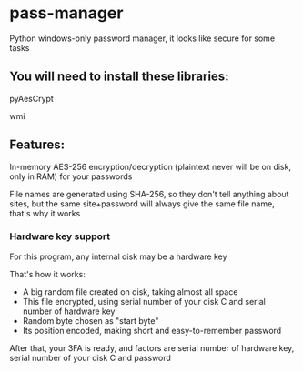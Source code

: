 # pass-manager
Python windows-only password manager, it looks like secure for some tasks

<h2>You will need to install these libraries:</h2>

pyAesCrypt

wmi

<h2>Features:</h2>

In-memory AES-256 encryption/decryption (plaintext never will be on disk, only in RAM) for your passwords

File names are generated using SHA-256, so they don't tell anything about sites, but the same site+password will always give the same file name, that's why it works

<h3>Hardware key support</h3>

For this program, any internal disk may be a hardware key

That's how it works:

<ul>
  <li>A big random file created on disk, taking almost all space</li>
  <li>This file encrypted, using serial number of your disk C and serial number of hardware key</li>
  <li>Random byte chosen as "start byte"</li>
  <li>Its position encoded, making short and easy-to-remember password</li>
</ul>

After that, your 3FA is ready, and factors are serial number of hardware key, serial number of your disk C and password
